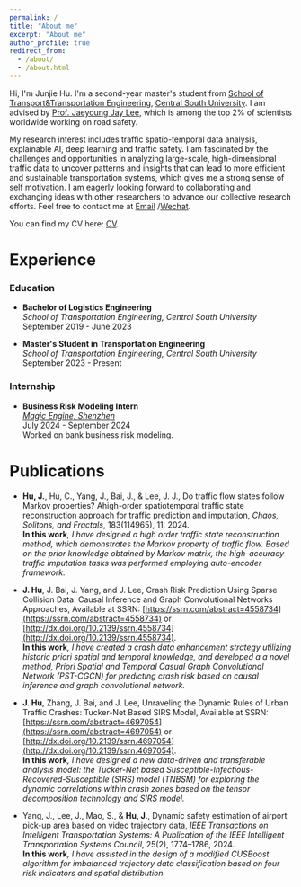 ```yaml
---
permalink: /
title: "About me"
excerpt: "About me"
author_profile: true
redirect_from: 
  - /about/
  - /about.html
---
```


Hi, I'm Junjie Hu. I'm a second-year master's student from [School of Transport&Transportation Engineering](https://stte.csu.edu.cn/), [Central South University](https://www.csu.edu.cn/).  I am advised by [Prof. Jaeyoung Jay Lee](https://www.researchgate.net/profile/Jaeyoung-Lee-26), which is among the top 2% of scientists worldwide working on road safety.

My research interest includes traffic spatio-temporal data analysis, explainable AI, deep learning and traffic safety. I am fascinated by the challenges and opportunities in analyzing large-scale, high-dimensional traffic data to uncover patterns and insights that can lead to more efficient and sustainable transportation systems, which gives me a strong sense of self motivation. I am eagerly looking forward to collaborating and exchanging ideas with other researchers to advance our collective research efforts. Feel free to contact me at [Email](mailto:junjie_hu@csu.edu.cn) /[Wechat](../images/wechat.jpg). 

You can find my CV here: [CV](../assets/JunjieHu_CV.pdf).


Experience
======
### Education

- **Bachelor of Logistics Engineering**  
  *School of Transportation Engineering, Central South University*  
  September 2019 - June 2023

- **Master's Student in Transportation Engineering**  
  *School of Transportation Engineering, Central South University*  
  September 2023 - Present

### Internship

- **Business Risk Modeling Intern**  
  [*Magic Engine, Shenzhen*](http://www.magicengine.com.cn/)
  <br> July 2024 - September 2024 
 <br>  Worked on bank business risk modeling.

Publications
======

- **Hu, J.**, Hu, C., Yang, J., Bai, J., & Lee, J. J., Do traffic flow states follow Markov properties? Ahigh-order spatiotemporal traffic state reconstruction approach for traffic prediction and imputation, *Chaos, Solitons, and Fractals*, 183(114965), 11, 2024.
<br>**In this work**<em>, I have designed a high order traffic state reconstruction method, which demonstrates the Markov property of traffic flow. Based on the prior knowledge obtained by Markov matrix, the high-accuracy traffic imputation tasks was performed employing auto-encoder framework.</em>


- **J. Hu**, J. Bai, J. Yang, and J. Lee, Crash Risk Prediction Using Sparse Collision Data: Causal Inference and Graph Convolutional Networks Approaches,  Available at SSRN: [https://ssrn.com/abstract=4558734](https://ssrn.com/abstract=4558734) or [http://dx.doi.org/10.2139/ssrn.4558734](http://dx.doi.org/10.2139/ssrn.4558734).
<br>**In this work**<em>, I have created a crash data enhancement strategy utilizing historic priori spatial and temporal knowledge, and developed a a novel method, Priori Spatial and Temporal Casual Graph Convolutional Network (PST-CGCN) for predicting crash risk based on causal inference and graph convolutional network.</em>

- **J. Hu**, Zhang, J. Bai, and J. Lee, Unraveling the Dynamic Rules of Urban Traffic Crashes: Tucker-Net Based SIRS Model, Available at SSRN: [https://ssrn.com/abstract=4697054](https://ssrn.com/abstract=4697054) or [http://dx.doi.org/10.2139/ssrn.4697054](http://dx.doi.org/10.2139/ssrn.4697054).
<br>**In this work**<em>, I have designed a new data-driven and transferable analysis model: the Tucker-Net based 
Susceptible-Infectious-Recovered-Susceptible (SIRS) model (TNBSM) for exploring the dynamic correlations within crash zones based on the tensor decomposition technology and SIRS model.</em>

- Yang, J., Lee, J., Mao, S., & **Hu, J.**, Dynamic safety estimation of airport pick-up area based on video trajectory data, *IEEE Transactions on Intelligent Transportation Systems: A Publication of the IEEE Intelligent Transportation Systems Council*, 25(2), 1774–1786, 2024.
<br>**In this work**<em>, I have assisted in the design of a modified CUSBoost algorithm for imbalanced trajectory data classification based on four risk indicators and spatial distribution. </em>
